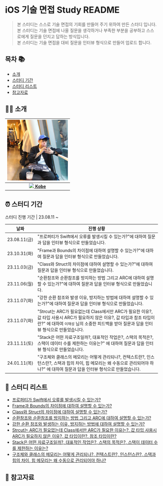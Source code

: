 # iOS 기술 면접 Study README

> 본 스터디는 스스로 기술 면접의 기회를 만들어 주기 위하여 만든 스터디 입니다.</br>
> 본 스터디는 기술 면접에 나올 질문을 생각하거나 부족한 부분을 공부하고 스스로에게 질문을 던지고 답하는 방식입니다.</br>
> 본 스터디는 기술 면접을 대비 질문을 인터뷰 형식으로 만들어 업로드 합니다.</br>

## 목차 📚

- [소개](#-소개)
- [스터디 기간](#-스터디-기간)
- [스터디 리스트](#-스터디-리스트)
- [참고자료](#-참고자료)

## 🧑‍💻 소개
| <img src="https://github.com/devKobe24/BranchTest/blob/main/IMG_5424.JPG?raw=true" width="200" height="200"/> |
| :-: |
| [<img src="https://hackmd.io/_uploads/SJEQuLsEh.png" width="20"/> **Kobe**](https://github.com/devKobe24) |

## ⏰ 스터디 기간
스터디 진행 기간 | 23.08.11 ~

| 날짜 | 진행 상황 | 
| -------- | -------- |
| 23.08.11(금) | "프로퍼티가 Swift에서 오류를 발생시킬 수 있는가?"에 대하여 질문과 답을 인터뷰 형식으로 만들었습니다.|
| 23.10.31(화) | "Frame과 Bounds의 차이점에 대하여 설명할 수 있는가?"에 대하여 질문과 답을 인터뷰 형식으로 만들었습니다.|
| 23.11.03(금) | "Class와 Struct의 차이점에 대하여 설명할 수 있는가?"에 대하여 질문과 답을 인터뷰 형식으로 만들었습니다.|
| 23.11.06(월) | "순환참조와 순환참조를 방지하는 방법 그리고 ARC에 대하여 설명할 수 있는가?"에 대하여 질문과 답을 인터뷰 형식으로 만들었습니다. |
| 23.11.07(화) | "강한 순환 참조와 발생 이유, 방지하는 방법에 대하여 설명할 수 있는가?"에 대하여 질문과 답을 인터뷰 형식으로 만들었습니다. |
| 23.11.07(화) | "Strcut는 ARC가 필요없는데 Class에서만 ARC가 필요한 이유?, 값 타입 사용시 ARC가 필요하지 않은 이유?, 값 타입과 참조 타입이란?" 에 대하여 `이재성` 님의 소중한 피드백을 받아 질문과 답을 인터뷰 형식으로 만들었습니다. |
| 23.11.11(토) | "Stack은 어떤 자료구조일까?, 대표적인 작업은?, 스택의 목적은?, 스택이 데이터 수를 제한하는 이유는?" 에 대하여 질문과 답을 인터뷰 형식으로 만들었습니다. |
| 24.01.11(목) | "구조체와 클래스의 메모리는 어떻게 관리되나?, 컨텍스트란?, 인스턴스란?, 스택과 힙의 차이, 힙 메모리는 왜 수동으로 관리되어야 하나?" 에 대하여 질문과 답을 인터뷰 형식으로 만들었습니다. |

## 📖 스터디 리스트
- [프로퍼티가 Swift에서 오류를 발생시킬 수 있는가?](https://github.com/devKobe24/iOS-Interview/blob/main/Interview/content/230811.md)
- [Frame과 Bounds의 차이점에 대하여 설명할 수 있는가?](https://github.com/devKobe24/iOS-Interview/blob/main/Interview/content/231031.md)
- [Class와 Struct의 차이점에 대하여 설명할 수 있는가?](https://github.com/devKobe24/iOS-Interview/blob/main/Interview/content/231103.md)
- [순환참조와 순환참조를 방지하는 방법 그리고 ARC에 대하여 설명할 수 있는가?](https://github.com/devKobe24/iOS-Interview/blob/main/Interview/content/231106.md)
- [강한 순환 참조와 발생하는 이유, 방지하는 방법에 대하여 설명할 수 있는가?](https://github.com/devKobe24/iOS-Interview/blob/main/Interview/content/231107.md)
- [Strcut는 ARC가 필요없는데 Class에서만 ARC가 필요한 이유는?, 값 타입 사용시 ARC가 필요하지 않은 이유?, 값 타입이란?, 참조 타입이란?](https://github.com/devKobe24/iOS-Interview/blob/main/Interview/content/231107(2).md)
- [Stack은 어떤 자료구조일까?, 대표적인 작업은?, 스택의 목적은?, 스택이 데이터 수를 제한하는 이유는?](https://github.com/devKobe24/iOS-Interview/blob/main/Interview/content/231111.md)
- [구조체와 클래스의 메모리는 어떻게 관리되나?, 컨텍스트란?, 인스턴스란?, 스택과 힙의 차이, 힙 메모리는 왜 수동으로 관리되어야 하나?](https://github.com/devKobe24/iOS-Interview/blob/main/Interview/content/240111.md)

## 📑 참고자료
